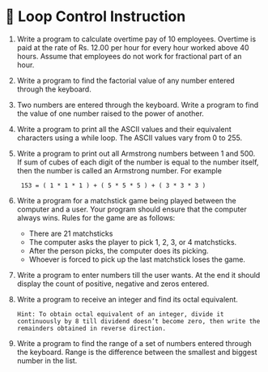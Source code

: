 # 📌 Loop Control Instruction

1. Write a program to calculate overtime pay of 10 employees. Overtime is paid at the rate of Rs. 12.00 per hour for every hour worked above 40 hours. Assume that employees do not work for fractional part of an hour.  

1. Write a program to find the factorial value of any number entered through the keyboard.  

1. Two numbers are entered through the keyboard. Write a program
to find the value of one number raised to the power of another.  

1. Write a program to print all the ASCII values and their equivalent
characters using a while loop. The ASCII values vary from 0 to 255.  

1. Write a program to print out all Armstrong numbers between 1 and 500. If sum of cubes of each digit of the number is equal to the number itself, then the number is called an Armstrong number. For example

        153 = ( 1 * 1 * 1 ) + ( 5 * 5 * 5 ) + ( 3 * 3 * 3 )

1. Write a program for a matchstick game being played between the computer and a user. Your program should ensure that the computer always wins. Rules for the game are as follows:  

    + There are 21 matchsticks  
    + The computer asks the player to pick 1, 2, 3, or 4 matchsticks.  
    + After the person picks, the computer does its picking.
    + Whoever is forced to pick up the last matchstick loses the game.

1. Write a program to enter numbers till the user wants. At the end it should display the count of positive, negative and zeros entered.

1. Write a program to receive an integer and find its octal equivalent.

    `Hint: To obtain octal equivalent of an integer, divide it continuously by 8 till dividend doesn’t become zero, then write the remainders obtained in reverse direction.`

1. Write a program to find the range of a set of numbers entered
through the keyboard. Range is the difference between the smallest
and biggest number in the list.

